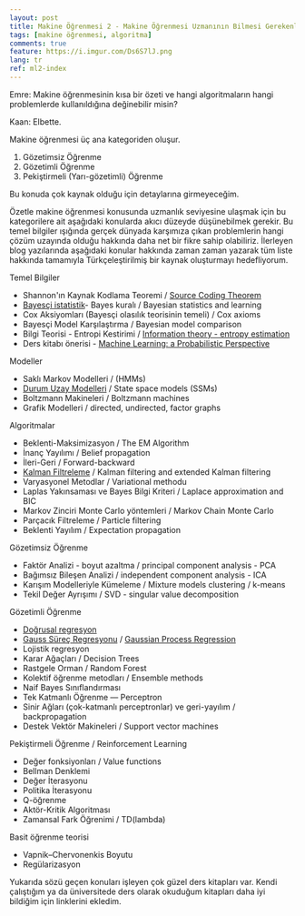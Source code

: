 ```yaml
---
layout: post
title: Makine Öğrenmesi 2 - Makine Öğrenmesi Uzmanının Bilmesi Gerekenler
tags: [makine öğrenmesi, algoritma]
comments: true
feature: https://i.imgur.com/Ds6S7lJ.png
lang: tr
ref: ml2-index
---
```


Emre: Makine öğrenmesinin kısa bir özeti ve hangi algoritmaların hangi problemlerde kullanıldığına değinebilir misin?

Kaan: Elbette. 

Makine öğrenmesi üç ana kategoriden oluşur.

1. Gözetimsiz Öğrenme
2. Gözetimli Öğrenme
3. Pekiştirmeli (Yarı-gözetimli) Öğrenme

Bu konuda çok kaynak olduğu için detaylarına girmeyeceğim. 

Özetle makine öğrenmesi konusunda uzmanlık seviyesine ulaşmak için bu kategorilere ait aşağıdaki konularda akıcı düzeyde düşünebilmek gerekir. Bu temel bilgiler ışığında gerçek dünyada karşımıza çıkan problemlerin hangi çözüm uzayında olduğu hakkında daha net bir fikre sahip olabiliriz. İlerleyen blog yazılarında aşağıdaki konular hakkında zaman zaman yazarak tüm liste hakkında tamamıyla Türkçeleştirilmiş bir kaynak oluşturmayı hedefliyorum. 

Temel Bilgiler

- Shannon'ın Kaynak Kodlama Teoremi / <a href="https://www.amazon.com/Springer-International-Engineering-Computer-Science-ebook/dp/B000WNL86A">Source Coding Theorem</a>
- <a href="https://tayyarg.github.io/dogrusal_regresyon_probleminin_bayesci_cikarimla_cozulmesi/">Bayesçi istatistik</a>- Bayes kuralı / Bayesian statistics and learning
- Cox Aksiyomları (Bayesçi olasılık teorisinin temeli) / Cox axioms
- Bayesçi Model Karşılaştırma / Bayesian model comparison
- Bilgi Teorisi - Entropi Kestirimi / <a href="http://www.cs-114.org/wp-content/uploads/2015/01/Elements_of_Information_Theory_Elements.pdf">Information theory - entropy estimation</a> 
- Ders kitabı önerisi - <a href="https://www.cs.ubc.ca/~murphyk/MLbook/">Machine Learning: a Probabilistic Perspective</a>

Modeller

- Saklı Markov Modelleri / (HMMs)
- <a href="https://en.wikipedia.org/wiki/State-space_representation">Durum Uzay Modelleri</a> / State space models (SSMs)
- Boltzmann Makineleri / Boltzmann machines
- Grafik Modelleri / directed, undirected, factor graphs

Algoritmalar

- Beklenti-Maksimizasyon / The EM Algorithm
- İnanç Yayılımı / Belief propagation
- İleri-Geri / Forward-backward
- <a href="https://tayyarg.github.io/kalman-filtreleme/">Kalman Filtreleme</a> / Kalman filtering and extended Kalman filtering
- Varyasyonel Metodlar / Variational methodu
- Laplas Yakınsaması ve Bayes Bilgi Kriteri / Laplace approximation and BIC
- Markov Zinciri Monte Carlo yöntemleri / Markov Chain Monte Carlo
- Parçacık Filtreleme / Particle filtering
- Beklenti Yayılım / Expectation propagation

Gözetimsiz Öğrenme

- Faktör Analizi - boyut azaltma / principal component analysis - PCA
- Bağımsız Bileşen Analizi / independent component analysis - ICA
- Karışım Modelleriyle Kümeleme  / Mixture models clustering / k-means
- Tekil Değer Ayrışımı / SVD - singular value decomposition

Gözetimli Öğrenme 

- <a href="https://tayyarg.github.io/dogrusal_regresyon_probleminin_bayesci_cikarimla_cozulmesi/">Doğrusal regresyon</a>
- <a href="https://tayyarg.github.io/dogrusal_regresyon_probleminin_bayesci_cikarimla_cozulmesi/">Gauss Süreç Regresyonu</a> / <a href="http://www.gaussianprocess.org/gpml/">Gaussian Process Regression</a>
- Lojistik regresyon 
- Karar Ağaçları / Decision Trees
- Rastgele Orman / Random Forest
- Kolektif öğrenme metodları / Ensemble methods 
- Naif Bayes Sınıflandırması
- Tek Katmanlı Öğrenme — Perceptron
- Sinir Ağları (çok-katmanlı perceptronlar) ve geri-yayılım / backpropagation
- Destek Vektör Makineleri / Support vector machines

Pekiştirmeli Öğrenme / Reinforcement Learning

- Değer fonksiyonları / Value functions
- Bellman Denklemi
- Değer İterasyonu
- Politika İterasyonu
- Q-öğrenme
- Aktör-Kritik Algoritması
- Zamansal Fark Öğrenimi / TD(lambda)

Basit öğrenme teorisi

- Vapnik–Chervonenkis Boyutu
- Regülarizasyon

Yukarıda sözü geçen konuları işleyen çok güzel ders kitapları var. Kendi çalıştığım ya da üniversitede ders olarak okuduğum kitapları daha iyi bildiğim için linklerini ekledim. 
